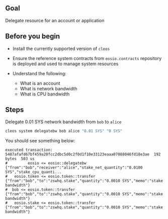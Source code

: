 ## Goal

Delegate resource for an account or application

## Before you begin

* Install the currently supported version of `cleos`

* Ensure the reference system contracts from `eosio.contracts` repository is deployed and used to manage system resources

* Understand the following:
  * What is an account
  * What is network bandwidth
  * What is CPU bandwidth



## Steps

Delegate 0.01 SYS network bandwidth from `bob` to `alice`

```sh
cleos system delegatebw bob alice "0.01 SYS" "0 SYS"
```

You should see something below:

```console
executed transaction: 5487afafd67bf459a20fcc2dbc5d0c2f0d1f10e33123eaaa07088046fd18e3ae  192 bytes  503 us
#         eosio <= eosio::delegatebw            {"from":"bob","receiver":"alice","stake_net_quantity":"0.0100 SYS","stake_cpu_quanti...
#   eosio.token <= eosio.token::transfer        {"from":"bob","to":"zswhq.stake","quantity":"0.0010 SYS","memo":"stake bandwidth"}
#  bob <= eosio.token::transfer        {"from":"bob","to":"zswhq.stake","quantity":"0.0010 SYS","memo":"stake bandwidth"}
#   eosio.stake <= eosio.token::transfer        {"from":"bob","to":"zswhq.stake","quantity":"0.0010 SYS","memo":"stake bandwidth"}
```
